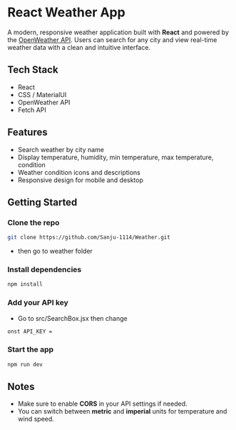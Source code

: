 #  React Weather App

A modern, responsive weather application built with **React** and powered by the [OpenWeather API](https://openweathermap.org/api). Users can search for any city and view real-time weather data with a clean and intuitive interface.

##  Tech Stack
-  React
-  CSS / MaterialUI
-  OpenWeather API
-  Fetch API

##  Features
-  Search weather by city name
-  Display temperature, humidity, min temperature, max temperature, condition
-  Weather condition icons and descriptions
-  Responsive design for mobile and desktop

##  Getting Started

### Clone the repo
```bash
git clone https://github.com/Sanju-1114/Weather.git
```
- then go to weather folder

### Install dependencies
```bash
npm install
```

### Add your API key
- Go to src/SearchBox.jsx then change
```bash
onst API_KEY =
```

### Start the app
```bash
npm run dev
```

##  Notes

- Make sure to enable **CORS** in your API settings if needed.
- You can switch between **metric** and **imperial** units for temperature and wind speed.
